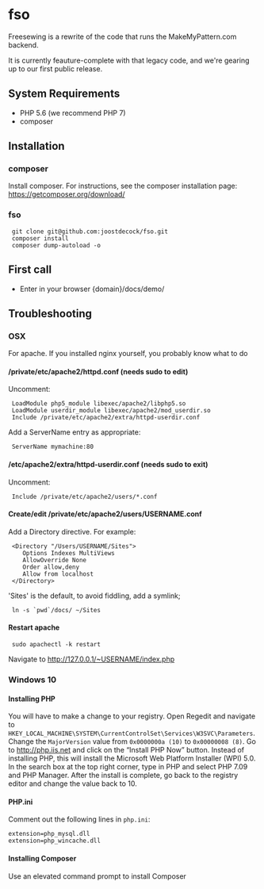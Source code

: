 # fso
Freesewing is a rewrite of the code that runs the MakeMyPattern.com backend.

It is currently feauture-complete with that legacy code, and we're gearing up to our first public release.

## System Requirements
* PHP 5.6 (we recommend PHP 7)
* composer

## Installation

### composer
Install composer. For instructions, see the composer installation page: https://getcomposer.org/download/

### fso
```
 git clone git@github.com:joostdecock/fso.git
 composer install
 composer dump-autoload -o
```

## First call
* Enter in your browser {domain}/docs/demo/

## Troubleshooting

### OSX

For apache. If you installed nginx yourself, you probably know what to do

#### /private/etc/apache2/httpd.conf (needs sudo to edit)
Uncomment:
```
 LoadModule php5_module libexec/apache2/libphp5.so
 LoadModule userdir_module libexec/apache2/mod_userdir.so
 Include /private/etc/apache2/extra/httpd-userdir.conf
```
Add a ServerName entry as appropriate:
```
 ServerName mymachine:80
```
#### /etc/apache2/extra/httpd-userdir.conf (needs sudo to exit)
Uncomment:
```
 Include /private/etc/apache2/users/*.conf
```
#### Create/edit /private/etc/apache2/users/USERNAME.conf
Add a Directory directive. For example:
```
 <Directory "/Users/USERNAME/Sites">
    Options Indexes MultiViews
    AllowOverride None
    Order allow,deny
    Allow from localhost
 </Directory>
```
'Sites' is the default, to avoid fiddling, add a symlink;
```
 ln -s `pwd`/docs/ ~/Sites
```
#### Restart apache
```
 sudo apachectl -k restart
```
 Navigate to http://127.0.0.1/~USERNAME/index.php
 
### Windows 10
#### Installing PHP
You will have to make a change to your registry. Open Regedit and navigate to `HKEY_LOCAL_MACHINE\SYSTEM\CurrentControlSet\Services\W3SVC\Parameters`. Change the `MajorVersion` value from `0x0000000a (10)` to `0x00000008 (8)`. 
Go to  http://php.iis.net and click on the “Install PHP Now” button. Instead of installing PHP, this will install the Microsoft Web Platform Installer (WPI) 5.0. In the search box at the top right corner, type in PHP and select PHP 7.09 and PHP Manager. After the install is complete, go back to the registry editor and change the value back to 10.
#### PHP.ini
Comment out the following lines in `php.ini`:

    extension=php_mysql.dll
    extension=php_wincache.dll

#### Installing Composer
Use an elevated command prompt to install Composer
